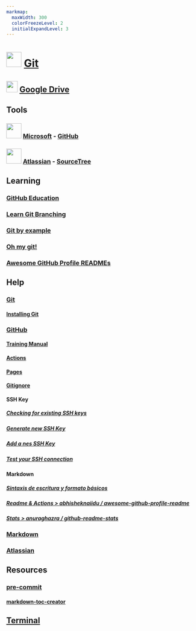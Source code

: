 ```yaml
---
markmap:
  maxWidth: 300
  colorFreezeLevel: 2
  initialExpandLevel: 3
---
```


# <img src='https://i.imgur.com/nySomdb.png' style='height:40px;width:auto'> [Git](https://www.git-scm.com/)

## <img src='https://i.imgur.com/ZNXS54N.png' style='height:30px;width:auto'> [Google Drive](https://drive.google.com/drive/folders/1PEaZDEdmcpaQzGsI_v9jBSSFKR7dC0n7?usp=drive_link)

## Tools

### <img src='https://i.imgur.com/OZr9rF0.png' style='height:40px;width:auto'> [Microsoft](https://www.microsoft.com/) - [GitHub](https://github.com/)

### <img src='https://i.imgur.com/90PwkXM.png' style='height:40px;width:auto'> [Atlassian](hhttps://www.atlassian.com/es) - [SourceTree](https://www.sourcetreeapp.com/)

## Learning

### [GitHub Education](https://github.com/edu)
### [Learn Git Branching](https://learngitbranching.js.org/)
### [Git by example](https://antonz.org/git-by-example/)
### [Oh my git!](https://ohmygit.org/)
### [Awesome GitHub Profile READMEs](https://zzetao.github.io/awesome-github-profile/)


## Help

### [Git](https://git-scm.com/doc)
#### [Installing Git](https://git-scm.com/book/en/v2/Getting-Started-Installing-Git)

### [GitHub](https://docs.github.com/es)
#### [Training Manual](https://githubtraining.github.io/training-manual)
#### [Actions](https://docs.github.com/es/actions)
#### [Pages](https://docs.github.com/es/pages)
#### [Gitignore](https://github.com/github/gitignore)
#### SSH Key
##### [Checking for existing SSH keys](hhttps://docs.github.com/en/authentication/connecting-to-github-with-ssh/checking-for-existing-ssh-keys)
##### [Generate new SSH Key](https://docs.github.com/en/authentication/connecting-to-github-with-ssh/generating-a-new-ssh-key-and-adding-it-to-the-ssh-agent)
##### [Add a nes SSH Key](https://docs.github.com/en/authentication/connecting-to-github-with-ssh/adding-a-new-ssh-key-to-your-github-account)
##### [Test your SSH connection](https://docs.github.com/en/authentication/connecting-to-github-with-ssh/testing-your-ssh-connection)
#### Markdown
##### [Sintaxis de escritura y formato básicos](https://docs.github.com/es/get-started/writing-on-github/getting-started-with-writing-and-formatting-on-github/basic-writing-and-formatting-syntax)
##### [Readme & Actions > abhisheknaiidu / awesome-github-profile-readme](https://github.com/abhisheknaiidu/awesome-github-profile-readme)
##### [Stats > anuraghazra / github-readme-stats](https://github.com/abhisheknaiidu/awesome-github-profile-readme)

### [Markdown](https://www.markdownguide.org/)

### [Atlassian](https://www.atlassian.com/es/git)

## Resources

### [pre-commit](pre-commit.md)
#### [markdown-toc-creator](https://pypi.org/project/markdown-toc-creator/)

## [Terminal](https://docs.google.com/document/d/17oId5AsjgG7z6uwF-5XJNysQXLn5VD5ZP2M5iKwauY8/edit?usp=drive_link)

